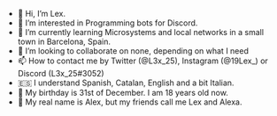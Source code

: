 - 👋 Hi, I’m Lex.
- 👀 I’m interested in Programming bots for Discord.
- 🌱 I’m currently learning Microsystems and local networks in a small town in Barcelona, Spain.
- 💞️ I’m looking to collaborate on none, depending on what I need
- 📫 How to contact me by Twitter (@L3x_25), Instagram (@19Lex_) or Discord (L3x_25#3052)
- 🇪🇸 I understand Spanish, Catalan, English and a bit Italian. 
- 🎂 My birthday is 31st of December. I am 18 years old now.
- 🤔 My real name is Alex, but my friends call me Lex and Alexa.
